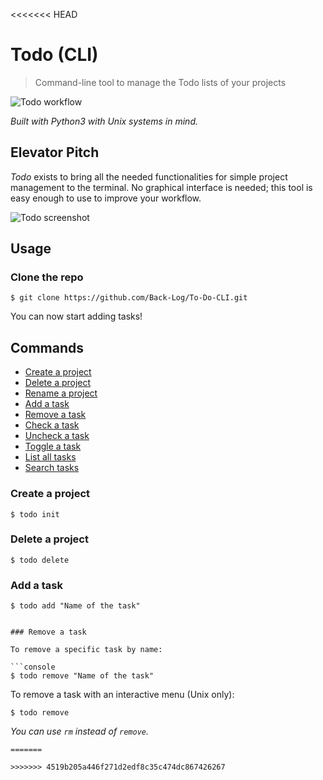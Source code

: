 <<<<<<< HEAD
# Todo (CLI)

> Command-line tool to manage the Todo lists of your projects

![Todo workflow](https://media.giphy.com/media/72z9w0u4TwCJrOEaD6/giphy.gif)

*Built with Python3 with Unix systems in mind.*

## Elevator Pitch

*Todo* exists to bring all the needed functionalities for simple project management to the terminal. No graphical interface is needed; this tool is easy enough to use to improve your workflow.

![Todo screenshot](https://user-images.githubusercontent.com/64234448/104127321-7dba8c00-5387-11eb-8973-2e1214cd7509.png)

## Usage

### Clone the repo

```console
$ git clone https://github.com/Back-Log/To-Do-CLI.git
```
You can now start adding tasks!

## Commands

* [Create a project](#create-a-project)
* [Delete a project](#delete-a-project)
* [Rename a project](#rename-a-project)
* [Add a task](#add-a-task)
* [Remove a task](#remove-a-task)
* [Check a task](#check-a-task)
* [Uncheck a task](#uncheck-a-task)
* [Toggle a task](#toggle-a-task)
* [List all tasks](#list-all-tasks)
* [Search tasks](#search-tasks)

### Create a project

```console
$ todo init
```

### Delete a project

```console
$ todo delete
```


### Add a task

```console
$ todo add "Name of the task"
```

```

### Remove a task

To remove a specific task by name:

```console
$ todo remove "Name of the task"
```

To remove a task with an interactive menu (Unix only):

```console
$ todo remove
```

*You can use `rm` instead of `remove`.*


```
=======

>>>>>>> 4519b205a446f271d2edf8c35c474dc867426267
